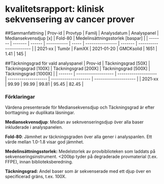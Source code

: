 # kvalitetsrapport: klinisk sekvensering av cancer prover

##Sammanfattning
| Prov-id | Provtyp | Familj | Analysdatum | Analyspanel | Mediansekvensdjup [x] | Fold-80 | Medelinsättningsstorlek [baspar] |
| ------- | ------- | ------ | ----------- | ----- | ---------------- | ------- | ----------------------- |
| 2021-xx   | Tumör   | FamXX  | 2021-01-20  | GMCKsolid | 1651 | 1.41 | 145 |

##Täckningsgrad för vald analyspanel
| Prov-id | Täckningsgrad [50X] | Täckningsgrad [100X] | Täckningsgrad [200X] | Täckningsgrad [500X] | Täckningsgrad [1000X] |
| ------- | ------------------- | -------------------- | -------------------- | -------------------- | --------------------- |
| 2021-xx | 99.99 | 99.99 | 99.81 | 95.45 | 82.45 |

### Förklaringar
Värdena presenterade för Mediansekvensdjup och Täckningsgrad är efter borttagning av duplikata läsningar.

**Mediansekvensdjup**: Median av seknvenseringsdjup över alla baser inkluderade i analyspanelen.

**Fold-80**: Jämnhet av täckningsgraden över alla gener i analyspanlen. Ett värde mellan 1.0-1.8 visar god jämnhet.

**Medelinsättningsstorlek:** Medelstorlek av provbiblioteken som laddats på sekvenseringsinstrument. <200bp tyder på degraderade provmaterial (t.ex. FFPE), innan biblioteksberedning.  

**Täckningsgrad:** Andel baser som är sekvenserade med ett djup över en specificerad gräns, t.ex. 100X.
